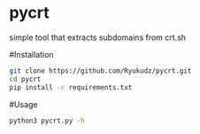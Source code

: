 # pycrt
simple tool that extracts subdomains from crt.sh

#Installation
```sh
git clone https://github.com/Ryukudz/pycrt.git
cd pycrt
pip install -r requirements.txt
```
#Usage
```sh
python3 pycrt.py -h
```
